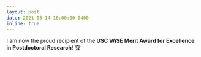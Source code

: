 ```yaml
---
layout: post
date: 2021-05-14 16:00:00-0400
inline: true
---
```


I am now the proud recipient of the **USC WiSE Merit Award for Excellence in Postdoctoral Research**! :trophy:


